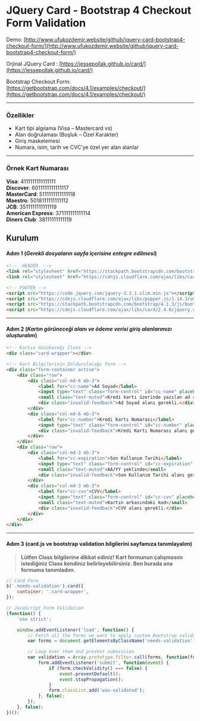 # JQuery Card - Bootstrap 4 Checkout Form Validation


Demo: [http://www.ufukozdemir.website/github/jquery-card-bootstrap4-checkout-form/](http://www.ufukozdemir.website/github/jquery-card-bootstrap4-checkout-form/)  
  
Orjinal JQuery Card : [https://jessepollak.github.io/card/](https://jessepollak.github.io/card/)  
  
Bootstrap Checkout Form: [https://getbootstrap.com/docs/4.1/examples/checkout/](https://getbootstrap.com/docs/4.1/examples/checkout/)  

---
### Özellikler
 - Kart tipi algılama (Visa – Mastercard vs)
 - Alan doğrulaması (Boşluk – Özel Karakter)
 - Giriş maskelemesi
 - Numara, isim, tarih ve CVC’ye özel yer alan alanlar

***

### Örnek Kart Numarası

**Visa**: 4111111111111111<br>
**Discover**: 6011111111111117<br>
**MasterCard**: 5111111111111118<br>
**Maestro**: 5018111111111112<br>
**JCB**: 3511111111111119<br>
**American Express**: 371111111111114<br>
**Diners Club**: 38111111111119

## Kurulum
#### Adım 1 (***Gerekli dosyaların sayfa içerisine entegre edilmesi***)

```html
<!--  HEADER  -->
<link rel="stylesheet" href="https://stackpath.bootstrapcdn.com/bootstrap/4.1.3/css/bootstrap.min.css">
<link rel="stylesheet" href="https://cdnjs.cloudflare.com/ajax/libs/card/2.4.0/card.css">

<!-- FOOTER -->
<script src="https://code.jquery.com/jquery-3.3.1.slim.min.js"></script>
<script src="https://cdnjs.cloudflare.com/ajax/libs/popper.js/1.14.3/umd/popper.min.js"></script>
<script src="https://stackpath.bootstrapcdn.com/bootstrap/4.1.3/js/bootstrap.min.js"></script>
<script src="https://cdnjs.cloudflare.com/ajax/libs/card/2.4.0/jquery.card.min.js"></script>
```
---

#### Adım 2 (***Kartın görüneceği alanı ve ödeme verisi giriş alanlarımızı oluşturalım***)
```html
<!-- Kartın Gözükeceği Class -->
<div class="card-wrapper"></div>

<!-- Kart Bilgilerinin Doldurulacağı Form -->
<div class="form-container active">  
    <div class="row">  
        <div class="col-md-6 mb-3">  
            <label for="cc-name">Ad Soyad</label>  
            <input type="text" class="form-control" id="cc-name" placeholder="" maxlength="40" name="name" required>  
            <small class="text-muted">Kredi kartı üzerinde yazılan ad soyad</small>  
            <div class="invalid-feedback">Ad Soyad alanı gerekli.</div>  
        </div>  
        <div class="col-md-6 mb-3">  
            <label for="cc-number">Kredi Kartı Numarası</label>  
            <input type="text" class="form-control" id="cc-number" placeholder="" name="number" required>  
            <div class="invalid-feedback">Kredi Kartı Numarası alanı gerekli.</div>  
        </div>  
    </div>  
    <div class="row">  
        <div class="col-md-3 mb-3">  
            <label for="cc-expiration">Son Kullanım Tarihi</label>  
            <input type="text" class="form-control" id="cc-expiration" placeholder="" name="expiry" required>  
            <small class="text-muted">AA/YY şeklinde</small>  
            <div class="invalid-feedback">Son Kullanım Tarihi alanı gerekli.</div>  
        </div>  
        <div class="col-md-3 mb-3">  
            <label for="cc-cvv">CVV</label>  
            <input type="text" class="form-control" id="cc-cvv" placeholder="" name="cvc" required>  
            <small class="text-muted">Kartın arkasındaki kod</small>  
            <div class="invalid-feedback">CVV alanı gerekli.</div>  
        </div>  
    </div>  
</div>
```

---
#### Adım 3 (**card.js ve bootstrap validation  bilgilerini sayfamıza tanımlayalım**)
> **Lütfen Class bilgilerine dikkat ediniz! Kart formunun çalışmasını istediğiniz Class kendiniz belirleyebilirsiniz. Ben burada ana formuma tanımladım.**
```javascript
// Card Form
$('.needs-validation').card({
    container: '.card-wrapper',
});

// JavaScript Form Validation
(function() {
    'use strict';

    window.addEventListener('load', function() {
        // Fetch all the forms we want to apply custom Bootstrap validation styles to
        var forms = document.getElementsByClassName('needs-validation');

        // Loop over them and prevent submission
        var validation = Array.prototype.filter.call(forms, function(form) {
            form.addEventListener('submit', function(event) {
                if (form.checkValidity() === false) {
                    event.preventDefault();
                    event.stopPropagation();
                }
                form.classList.add('was-validated');
            }, false);
        });
    }, false);
})();
```